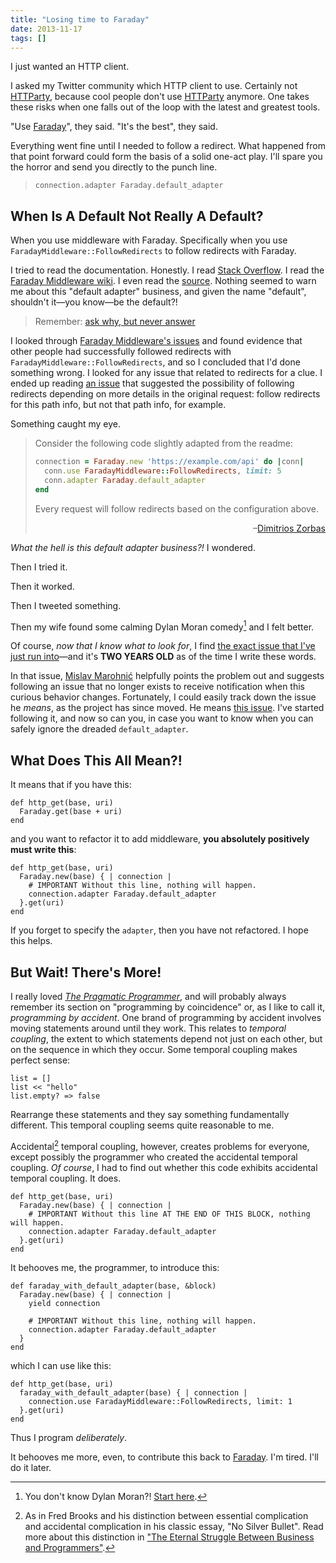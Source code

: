 ```yaml
---
title: "Losing time to Faraday"
date: 2013-11-17
tags: []
---
```

I just wanted an HTTP client.

I asked my Twitter community which HTTP client to use. Certainly not [HTTParty](https://github.com/jnunemaker/httparty), because cool people don't use [HTTParty](https://github.com/jnunemaker/httparty) anymore. One takes these risks when one falls out of the loop with the latest and greatest tools.

"Use [Faraday](https://github.com/lostisland/faraday)", they said. "It's the best", they said.

Everything went fine until I needed to follow a redirect. What happened from that point forward could form the basis of a solid one-act play. I'll spare you the horror and send you directly to the punch line.

> `connection.adapter Faraday.default_adapter`

<!-- more -->

## When Is A Default Not Really A Default?

When you use middleware with Faraday. Specifically when you use `FaradayMiddleware::FollowRedirects` to follow redirects with Faraday.

I tried to read the documentation. Honestly. I read [Stack Overflow](https://stackoverflow.com/questions/13258068/work-around-rubys-broken-uri-parse-follow-redirects). I read the [Faraday Middleware wiki](https://github.com/lostisland/faraday_middleware/wiki). I even read the [source](https://github.com/lostisland/faraday_middleware/blob/master/lib/faraday_middleware/response/follow_redirects.rb). Nothing seemed to warn me about this "default adapter" business, and given the name "default", shouldn't it&mdash;you know&mdash;be the default?!

> Remember: [ask why, but never answer](https://link.jbrains.ca/qVNty9)

I looked through [Faraday Middleware's issues](https://github.com/lostisland/faraday_middleware/issues) and found evidence that other people had successfully followed redirects with `FaradayMiddleware::FollowRedirects`, and so I concluded that I'd done something wrong. I looked for any issue that related to redirects for a clue. I ended up reading [an issue](https://github.com/lostisland/faraday_middleware/issues/75) that suggested the possibility of following redirects depending on more details in the original request: follow redirects for this path info, but not that path info, for example.

Something caught my eye.

<blockquote>
<p>Consider the following code slightly adapted from the readme:</p>

```ruby
connection = Faraday.new 'https://example.com/api' do |conn|
  conn.use FaradayMiddleware::FollowRedirects, limit: 5
  conn.adapter Faraday.default_adapter
end
```

<p>Every request will follow redirects based on the configuration above.</p>

<p style="text-align: right">&ndash;<a href="https://github.com/Zorbash">Dimitrios Zorbas</a></p>
</blockquote>

*What the hell is this default adapter business?!* I wondered.

Then I tried it.

Then it worked.

Then I tweeted something.

Then my wife found some calming Dylan Moran comedy[^calming-dylan-moran-comedy] and I felt better.

Of course, *now that I know what to look for*, I find [the exact issue that I've just run into](https://github.com/lostisland/faraday_middleware/issues/32)&mdash;and it's **TWO YEARS OLD** as of the time I write these words.

In that issue, [Mislav Marohni&#263;](https://github.com/mislav) helpfully points the problem out and suggests following an issue that no longer exists to receive notification when this curious behavior changes. Fortunately, I could easily track down the issue he *means*, as the project has since moved. He means [this issue](https://github.com/lostisland/faraday/issues/121). I've started following it, and now so can you, in case you want to know when you can safely ignore the dreaded `default_adapter`.

[^calming-dylan-moran-comedy]: You don't know Dylan Moran?! [Start here](https://www.youtube.com/watch?v=wDIiPIJmXcE).

## What Does This All Mean?!

It means that if you have this:

```
def http_get(base, uri)
  Faraday.get(base + uri)
end
```

and you want to refactor it to add middleware, **you absolutely positively must write this**:

```
def http_get(base, uri)
  Faraday.new(base) { | connection |
    # IMPORTANT Without this line, nothing will happen.
    connection.adapter Faraday.default_adapter
  }.get(uri)
end
```

If you forget to specify the `adapter`, then you have not refactored. I hope this helps.

## But Wait! There's More!

I really loved [*The Pragmatic Programmer*](https://link.jbrains.ca/WNg8Se), and will probably always remember its section on "programming by coincidence" or, as I like to call it, *programming by accident*. One brand of programming by accident involves moving statements around until they work. This relates to *temporal coupling*, the extent to which statements depend not just on each other, but on the sequence in which they occur. Some temporal coupling makes perfect sense:

```
list = []
list << "hello"
list.empty? => false
```

Rearrange these statements and they say something fundamentally different. This temporal coupling seems quite reasonable to me.

Accidental[^essential-accidental] temporal coupling, however, creates problems for everyone, except possibly the programmer who created the accidental temporal coupling. *Of course*, I had to find out whether this code exhibits accidental temporal coupling. It does.

[^essential-accidental]: As in Fred Brooks and his distinction between essential complication and accidental complication in his classic essay, "No Silver Bullet". Read more about this distinction in ["The Eternal Struggle Between Business and Programmers"](/permalink/the-eternal-struggle-between-business-and-programmers).

```
def http_get(base, uri)
  Faraday.new(base) { | connection |
    # IMPORTANT Without this line AT THE END OF THIS BLOCK, nothing will happen.
    connection.adapter Faraday.default_adapter
  }.get(uri)
end
```

It behooves me, the programmer, to introduce this:

```
def faraday_with_default_adapter(base, &block)
  Faraday.new(base) { | connection |
    yield connection

    # IMPORTANT Without this line, nothing will happen.
    connection.adapter Faraday.default_adapter
  }
end
```

which I can use like this:

```
def http_get(base, uri)
  faraday_with_default_adapter(base) { | connection |
    connection.use FaradayMiddleware::FollowRedirects, limit: 1
  }.get(uri)
end
```

Thus I program *deliberately*.

It behooves me more, even, to contribute this back to [Faraday](https://github.com/lostisland/faraday). I'm tired. I'll do it later.

